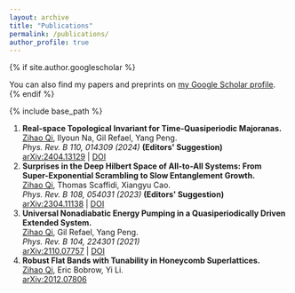 ```yaml
---
layout: archive
title: "Publications"
permalink: /publications/
author_profile: true
---
```


{% if site.author.googlescholar %}
  <div class="wordwrap">You can also find my papers and preprints on <a href="{{site.author.googlescholar}}">my Google Scholar profile</a>.</div>
{% endif %}

{% include base_path %}

1. **Real-space Topological Invariant for Time-Quasiperiodic Majoranas.** <br>
   <ins>Zihao Qi</ins>, Ilyoun Na, Gil Refael, Yang Peng. <br>
   _Phys. Rev. B 110, 014309 (2024)_ **(Editors' Suggestion)** <br>
   [arXiv:2404.13129](https://arxiv.org/abs/2404.13129) | [DOI](https://journals.aps.org/prb/abstract/10.1103/PhysRevB.110.014309)
2. **Surprises in the Deep Hilbert Space of All-to-All Systems: From Super-Exponential Scrambling to Slow Entanglement Growth.** <br>
   <ins>Zihao Qi</ins>, Thomas Scaffidi, Xiangyu Cao. <br>
   _Phys. Rev. B 108, 054031 (2023)_ **(Editors' Suggestion)** <br>
   [arXiv:2304.11138](https://arxiv.org/abs/2304.11138) | [DOI](https://journals.aps.org/prb/abstract/10.1103/PhysRevB.108.054301)
3. **Universal Nonadiabatic Energy Pumping in a Quasiperiodically Driven Extended System.** <br>
  <ins>Zihao Qi</ins>, Gil Refael, Yang Peng. <br>
  _Phys. Rev. B 104, 224301 (2021)_ <br>
  [arXiv:2110.07757](https://arxiv.org/abs/2110.07757) | [DOI](https://journals.aps.org/prb/abstract/10.1103/PhysRevB.104.224301)  
4. **Robust Flat Bands with Tunability in Honeycomb Superlattices.** <br>
   <ins>Zihao Qi</ins>, Eric Bobrow, Yi Li. <br>
  [arXiv:2012.07806](https://arxiv.org/abs/2012.07806)
